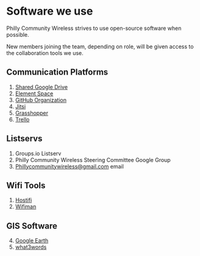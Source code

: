 # Software we use

Philly Community Wireless strives to use open-source software when possible.

New members joining the team, depending on role, will be given access to the collaboration tools we use.

## Communication Platforms

1. [Shared Google Drive](https://drive.google.com)
2. [Element Space](https://matrix.to/#/!GheBCBVgQRtMQLRuNp:matrix.org?via=matrix.org)
3. [GitHub Organization](https://github.com/phillycommunitywireless)
4. [Jitsi](https://jitsi.org/jitsi-meet/)
5. [Grasshopper](https://grasshopper.com/)
6. [Trello](https://trello.com/b/Ot9aOKcG)

## Listservs

1. Groups.io Listserv
2. Philly Community Wireless Steering Committee Google Group
3. Phillycommunitywireless@gmail.com email

## Wifi Tools

1. [Hostifi](https://hostifi.com/)
2. [Wifiman](http://wifiman.com/)

## GIS Software

4. [Google Earth](https://earth.google.com/web/)
5. [what3words](https://what3words.com/clip.apples.leap)
